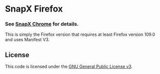 # SnapX Firefox

### See [SnapX Chrome](https://github.com/SnapXL/SnapX_Chrome) for details.
This is simply the Firefox version that requires at least Firefox version 109.0 and uses Manifest V3.

## License
This code is licensed under the [GNU General Public License v3](./LICENSE.md).
